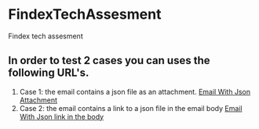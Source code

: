 # FindexTechAssesment
Findex tech assesment

## In order to test 2 cases you can uses the following URL's.
1. Case 1: the email contains a json file as an attachment. [Email With Json Attachment](https://raw.githubusercontent.com/PACR97/FindexTechAssesment/main/EmailWithJsonAttachment.eml)
2. Case 2: the email contains a link to a json file in the email body [Email With Json link in the body](https://raw.githubusercontent.com/PACR97/FindexTechAssesment/main/EmailWithJsonLinkInBody.eml)
